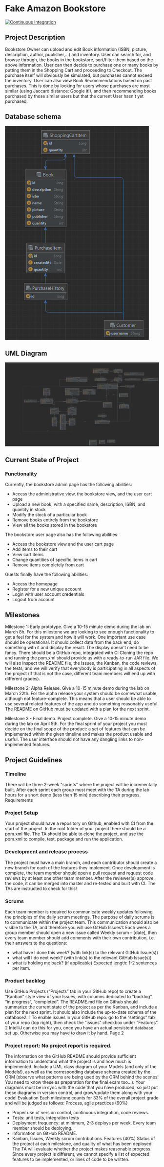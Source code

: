 # Fake Amazon Bookstore #

[![Continuous Integration](https://github.com/tony-zeidan/fake-amazon-bookstore/actions/workflows/ci-testing.yml/badge.svg?branch=master)](https://github.com/tony-zeidan/fake-amazon-bookstore/actions/workflows/ci-testing.yml)

## Project Description ##
Bookstore Owner can upload and edit Book information (ISBN, picture, description, author, publisher,...) and inventory. User can search for, and browse through, the books in the bookstore, sort/filter them based on the above information. User can then decide to purchase one or many books by putting them in the Shopping Cart and proceeding to Checkout. The purchase itself will obviously be simulated, but purchases cannot exceed the inventory. User can also view Book Recommendations based on past purchases. This is done by looking for users whose purchases are most similar (using Jaccard distance: Google it!), and then recommending books purchased by those similar users but that the current User hasn't yet purchased.


## Database schema ##
![ERD.png](ERD.png)

## UML Diagram ##
![BookOwnerRestController.png](BookOwnerRestController.png)

## Current State of Project ##
### Functionality
Currently, the bookstore admin page has the following abilities:
 - Access the administrative view, the bookstore view, and the user cart page
 - Upload a new book, with a specified name, description, ISBN, and quantity in stock
 - Modify the stock of a particular book
 - Remove books entirely from the bookstore
 - View all the books stored in the bookstore


The bookstore user page also has the following abilities:
 - Access the bookstore view and the user cart page
 - Add items to their cart
 - View cart items
 - Change quantities of specific items in cart
 - Remove items completely from cart


Guests finally have the following abilities:
 - Access the homepage
 - Register for a new unique account
 - Login with user account credentials
 - Logout from account

## Milestones ##
Milestone 1: Early prototype. Give a 10-15 minute demo during the lab on March 8h.
For this milestone we are looking to see enough functionality to get a feel for the system and how it will
work. One important use case should be operational. It should collect data from the back end, do
something with it and display the result. The display doesn't need to be fancy. There should be a GitHub
repo, integrated with CI Cloning the repo and running the pom.xml should provide us with a ready-to-run JAR file.
We will also inspect the README file, the Issues, the Kanban, the code reviews, the tests, and we will
verify that everybody is participating in all aspects of the project (if that is not the case, different team
members will end up with different grades).

Milestone 2: Alpha Release. Give a 10-15 minute demo during the lab on March 22th.
For the alpha release your system should be somewhat usable, although not feature-complete. This
means that a user should be able to use several related features of the app and do something reasonably
useful. The README on GitHub must be updated with a plan for the next sprint.

Milestone 3 - Final demo. Project complete. Give a 10-15 minute demo during the lab on April 5th.
For the final sprint of your project you must decide on the final scope of the product: a set of features
that can be implemented within the given timeline and makes the product usable and useful. The user
interface should not have any dangling links to non-implemented features.

## Project Guidelines ##
### Timeline ###
There will be three 2-week "sprints" where the project will be incrementally built. After each sprint
each group must meet with the TA during the lab hours for a short demo (less than 15 min) describing
their progress.
Requirements

### Project Setup ###
Your project should have a repository on Github, enabled with CI from the start of the project.
In the root folder of your project there should be a pom.xml file. The TA should be able to clone the
project, and use the pom.xml to compile, test, package and run the application.

### Development and release process ###
The project must have a main branch, and each contributor should create a new branch for each of the
features they implement. Once development is complete, the team member should open a pull request
and request code reviews by at least one other team member. After the reviewer(s) approve the code, it
can be merged into master and re-tested and built with CI. The TAs are instructed to check for this!

### Scrums ###
Each team member is required to communicate weekly updates following the principles of the daily
scrum meetings. The purpose of daily scrums is to communicate within the project team. This
communication should also be visible to the TA, and therefore you will use GitHub Issues1:
Each week a group member should open a new issue called Weekly scrum – [date], then every team
member should add comments with their own contribution, i.e. their answers to the questions:
- what have I done this week? (with link(s) to the relevant GitHub Issue(s))
- what will I do next week? (with link(s) to the relevant GitHub Issue(s))
- what is holding me back? (if applicable)
  Expected length: 1-2 sentences per item.

### Product backlog ###
  Use GitHub Projects (“Projects” tab in your GitHub repo) to create a “Kanban” style view of your
  Issues, with columns dedicated to “backlog”, “in progress”, “completed”. The README.md file on
  Github should summarize the current state of the project as per the Kanban, and include a plan for the
  next sprint. It should also include the up-to-date schema of the database2.
  1 To enable issues in your GitHub repo: go to the “settings” tab of your repo (top right), then check the “issues”
  checkbox under “Features”.
  2 IntelliJ can do this for you, once you have an actual persistent database set up. Otherwise you may have to draw it by
  hand.
  Page 2

### Project report: No project report is required. ###
  The information on the GitHub README should provide sufficient information to understand what the
  project is and how much is implemented. Include a UML class diagram of your Models (and only of the
  Models!), as well as the corresponding database schema created by the ORM (observe what patterns are
  being used by the ORM behind the scenes! You need to know these as preparation for the final exam
  too...). Your diagrams must be in sync with the code that you have produced, so just put these diagrams
  in version control, and grow/update them along with your code!
  Evaluation
  Each milestone counts for 33% of the overall project grade and will be judged as follows:
  Process, agile practices (60%)
- Proper use of version control, continuous integration, code reviews.
- Tests: unit tests, integration tests
- Deployment frequency: at minimum, 2-3 deploys per week. Every team member should be deploying.
- Information on GitHub README.
- Kanban, Issues, Weekly scrum contributions.
  Features (40%)
  Status of the project at each milestone, and quality of what has been deployed. The TA will evaluate
  whether the project makes reasonable progress. Since every project is different, we cannot specify a list
  of expected features to be implemented, or lines of code to be written.
